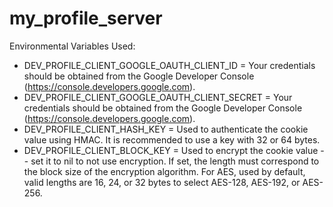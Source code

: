 # my_profile_server

Environmental Variables Used:

- DEV_PROFILE_CLIENT_GOOGLE_OAUTH_CLIENT_ID = Your credentials should be obtained from the Google Developer Console (https://console.developers.google.com).
- DEV_PROFILE_CLIENT_GOOGLE_OAUTH_CLIENT_SECRET = Your credentials should be obtained from the Google Developer Console (https://console.developers.google.com).
- DEV_PROFILE_CLIENT_HASH_KEY = Used to authenticate the cookie value using HMAC. It is recommended to use a key with 32 or 64 bytes.
- DEV_PROFILE_CLIENT_BLOCK_KEY = Used to encrypt the cookie value -- set it to nil to not use encryption. If set, the length must correspond to the block size of the encryption algorithm. For AES, used by default, valid lengths are 16, 24, or 32 bytes to select AES-128, AES-192, or AES-256.
